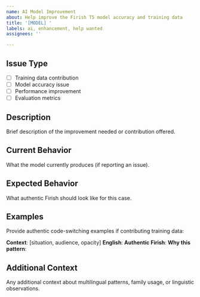 ```yaml
---
name: AI Model Improvement
about: Help improve the Firish T5 model accuracy and training data
title: '[MODEL] '
labels: ai, enhancement, help wanted
assignees: ''

---
```


## Issue Type
- [ ] Training data contribution
- [ ] Model accuracy issue
- [ ] Performance improvement
- [ ] Evaluation metrics

## Description
Brief description of the improvement needed or contribution offered.

## Current Behavior
What the model currently produces (if reporting an issue).

## Expected Behavior
What authentic Firish should look like for this case.

## Examples
Provide authentic code-switching examples if contributing training data:

**Context**: [situation, audience, opacity]
**English**: 
**Authentic Firish**: 
**Why this pattern**: 

## Additional Context
Any additional context about multilingual patterns, family usage, or linguistic observations.